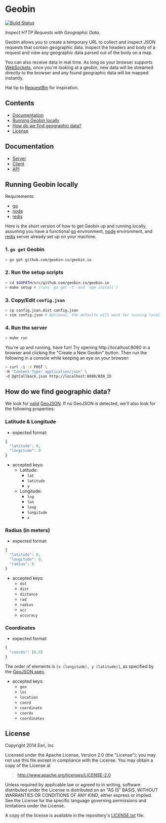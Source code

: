 # Geobin

[![Build Status](https://img.shields.io/travis/geobin-io/geobin.io.svg?style=flat-square)](https://travis-ci.org/geobin-io/geobin.io)

_Inspect HTTP Requests with Geographic Data._

Geobin allows you to create a temporary URL to collect and inspect JSON requests that contain geographic data. Inspect the headers and body of a request and view any geographic data parsed out of the body on a map.

You can also receive data in real time. As long as your browser supports [WebSockets], once you're looking at a geobin, new data will be streamed directly to the browser and any found geographic data will be mapped instantly.

Hat tip to [RequestBin] for inspiration.

## Contents

* [Documentation]
* [Running Geobin locally]
* [How do we find geographic data?]
* [License]

## Documentation

* [Server]
* [Client]
* [API]

## Running Geobin locally

Requirements:

* [go]
* [node]
* [redis]

Here is the short version of how to get Geobin up and running locally, assuming you have a functional [go] environment, [node] environment, and [redis] server already set up on your machine.

### 1. `go get` Geobin

```bash
> go get github.com/geobin-io/geobin.io
```

### 2. Run the setup scripts

```bash
> cd $GOPATH/src/github.com/geobin-io/geobin.io
> make setup # (runs `go get -t` and `npm install`)
```

### 3. Copy/Edit `config.json`

```bash
> cp config.json.dist config.json
> vim config.json # Optional, the defaults will work for running locally and connecting to a local redis on the default port
```

### 4. Run the server

```bash
> make run
```

You're up and running, have fun! Try opening http://localhost:8080 in a browser and clicking the "Create a New Geobin" button. Then run the following in a console while keeping an eye on your browser:

```bash
> curl -i -X POST \
-H "Content-Type: application/json" \
-d @gtCallback.json http://localhost:8080/BIN_ID
```

## How do we find geographic data?

We look for [valid](http://geojsonlint.com) [GeoJSON]. If no GeoJSON is detected, we'll also look for the following properties:

### Latitude & Longitude

* expected format:

```javascript
{
  "latitude": 0,
  "longitude": 0
}
```

* accepted keys:
  * Latitude:
    * `lat`
    * `latitude`
    * `y`
  * Longitude:
    * `lng`
    * `lon`
    * `long`
    * `longitude`
    * `x`


### Radius (in meters)

* expected format:

```javascript
{
  "latitude": 0,
  "longitude": 0,
  "radius": 0
}
```

* accepted keys:
  * `dst`
  * `dist`
  * `distance`
  * `rad`
  * `radius`
  * `acc`
  * `accuracy`

### Coordinates

* expected format:

```javascript
{
  "coords": [0,0]
}
```

The order of elements is `[x (longitude), y (latitude)]`, as specified by the [GeoJSON spec](http://geojson.org/geojson-spec.html#positions).

* accepted keys:
  * `geo`
  * `loc`
  * `location`
  * `coord`
  * `coordinate`
  * `coords`
  * `coordinates`

## License

Copyright 2014 Esri, Inc

Licensed under the Apache License, Version 2.0 (the "License");
you may not use this file except in compliance with the License.
You may obtain a copy of the License at

> http://www.apache.org/licenses/LICENSE-2.0

Unless required by applicable law or agreed to in writing, software
distributed under the License is distributed on an "AS IS" BASIS,
WITHOUT WARRANTIES OR CONDITIONS OF ANY KIND, either express or implied.
See the License for the specific language governing permissions and
limitations under the License.

A copy of the license is available in the repository's [LICENSE.txt] file.

[Documentation]: #documentation
[Running Geobin locally]: #running-geobin-locally
[How do we find geographic data?]: #how-do-we-find-geographic-data
[GeoJSON]: http://geojson.org/geojson-spec.html
[WebSockets]: http://caniuse.com/websockets
[RequestBin]: http://requestb.in
[go]: http://golang.org
[Server]: static/doc/server.md
[Client]: static/doc/client.md
[API]: static/doc/api.md
[redis]: http://redis.io
[node]: http://nodejs.org
[License]: #license
[LICENSE.txt]: LICENSE.txt
